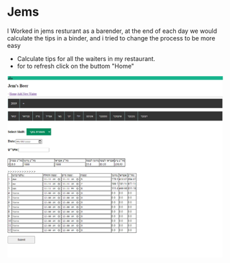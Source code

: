 # Jems
I Worked in jems resturant as a barender,
at the end of each day we would calculate the tips in a binder,
and i tried to change the process to be more easy
* Calculate tips for all the waiters in my restaurant.
* for to refresh click on the buttom "Home"

![tips](https://github.com/dvirtayeb/Jems/blob/master/tips.png)
